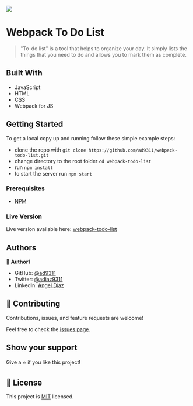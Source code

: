 ![](https://img.shields.io/badge/Microverse-blueviolet)

# Webpack To Do List

> "To-do list" is a tool that helps to organize your day. It simply lists the things that you need to do and allows you to mark them as complete. 

## Built With

- JavaScript
- HTML
- CSS
- Webpack for JS

## Getting Started

To get a local copy up and running follow these simple example steps:

- clone the repo with `git clone https://github.com/ad9311/webpack-todo-list.git`
- change directory to the root folder `cd webpack-todo-list`
- run `npm install`
- to start the server run `npm start`

### Prerequisites

- [NPM](https://github.com/ad9311/webpack-todo-list.git)

### Live Version

Live version available here: [webpack-todo-list](https://ad9311.github.io/webpack-todo-list/dist/index.html)

## Authors

👤 **Author1**

- GitHub: [@ad9311](https://github.com/ad9311)
- Twitter: [@adiaz9311](https://twitter.com/adiaz9311)
- LinkedIn: [Ángel Díaz](https://linkedin.com/in/adiaz9311)

## 🤝 Contributing

Contributions, issues, and feature requests are welcome!

Feel free to check the [issues page](https://github.com/ad9311/webpack-todo-list/issues).

## Show your support

Give a ⭐️ if you like this project!

## 📝 License

This project is [MIT](./LICENSE) licensed.
